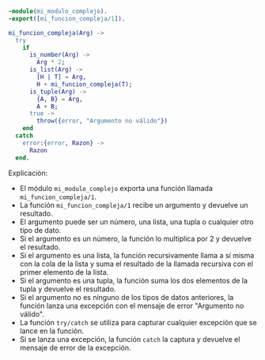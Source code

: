 ```erlang
-module(mi_modulo_complejo).
-export([mi_funcion_compleja/1]).

mi_funcion_compleja(Arg) ->
  try
    if
      is_number(Arg) ->
        Arg * 2;
      is_list(Arg) ->
        [H | T] = Arg,
        H + mi_funcion_compleja(T);
      is_tuple(Arg) ->
        {A, B} = Arg,
        A + B;
      true ->
        throw({error, "Argumento no válido"})
    end
  catch
    error:{error, Razon} ->
      Razon
  end.
```

Explicación:

* El módulo `mi_modulo_complejo` exporta una función llamada `mi_funcion_compleja/1`.
* La función `mi_funcion_compleja/1` recibe un argumento y devuelve un resultado.
* El argumento puede ser un número, una lista, una tupla o cualquier otro tipo de dato.
* Si el argumento es un número, la función lo multiplica por 2 y devuelve el resultado.
* Si el argumento es una lista, la función recursivamente llama a sí misma con la cola de la lista y suma el resultado de la llamada recursiva con el primer elemento de la lista.
* Si el argumento es una tupla, la función suma los dos elementos de la tupla y devuelve el resultado.
* Si el argumento no es ninguno de los tipos de datos anteriores, la función lanza una excepción con el mensaje de error "Argumento no válido".
* La función `try/catch` se utiliza para capturar cualquier excepción que se lance en la función.
* Si se lanza una excepción, la función `catch` la captura y devuelve el mensaje de error de la excepción.